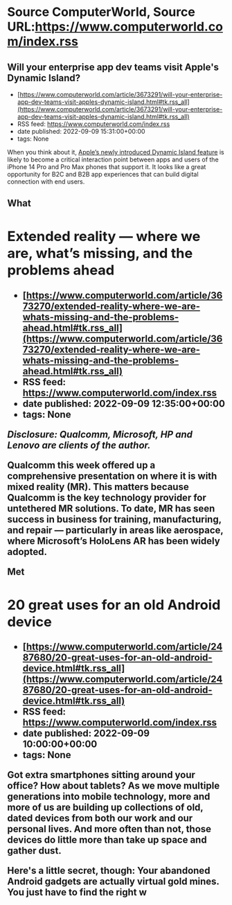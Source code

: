 # Source ComputerWorld, Source URL:https://www.computerworld.com/index.rss

## Will your enterprise app dev teams visit Apple's Dynamic Island?
 - [https://www.computerworld.com/article/3673291/will-your-enterprise-app-dev-teams-visit-apples-dynamic-island.html#tk.rss_all](https://www.computerworld.com/article/3673291/will-your-enterprise-app-dev-teams-visit-apples-dynamic-island.html#tk.rss_all)
 - RSS feed: https://www.computerworld.com/index.rss
 - date published: 2022-09-09 15:31:00+00:00
 - tags: None

<article>
	<section class="page">
<p>When you think about it, <a href="https://www.computerworld.com/article/3672932/after-apples-iphone-14-launch-event-a-few-things-to-consider.html">Apple’s newly introduced Dynamic Island feature</a> is likely to become a critical interaction point between apps and users of the iPhone 14 Pro and Pro Max phones that support it. It looks like a great opportunity for B2C and B2B app experiences that can build digital connection with end users.</p><h2><strong>What

## Extended reality — where we are, what’s missing, and the problems ahead
 - [https://www.computerworld.com/article/3673270/extended-reality-where-we-are-whats-missing-and-the-problems-ahead.html#tk.rss_all](https://www.computerworld.com/article/3673270/extended-reality-where-we-are-whats-missing-and-the-problems-ahead.html#tk.rss_all)
 - RSS feed: https://www.computerworld.com/index.rss
 - date published: 2022-09-09 12:35:00+00:00
 - tags: None

<article>
	<section class="page">
<p><em>Disclosure: Qualcomm, Microsoft, HP and Lenovo are clients of the author.</em></p><p>Qualcomm this week offered up a comprehensive presentation on where it is with mixed reality (MR). This matters because Qualcomm is the key technology provider for untethered MR solutions. To date, MR has seen success in business for training, manufacturing, and repair — particularly in areas like aerospace, where Microsoft’s HoloLens AR has been widely adopted.</p><p>Met

## 20 great uses for an old Android device
 - [https://www.computerworld.com/article/2487680/20-great-uses-for-an-old-android-device.html#tk.rss_all](https://www.computerworld.com/article/2487680/20-great-uses-for-an-old-android-device.html#tk.rss_all)
 - RSS feed: https://www.computerworld.com/index.rss
 - date published: 2022-09-09 10:00:00+00:00
 - tags: None

<article>
	<section class="page">
<p>Got extra smartphones sitting around your office? How about tablets? As we move multiple generations into mobile technology, more and more of us are building up collections of old, dated devices from both our work and our personal lives. And more often than not, those devices do little more than take up space and gather dust.</p><p>Here's a little secret, though: Your abandoned Android gadgets are actually virtual gold mines. You just have to find the right w
